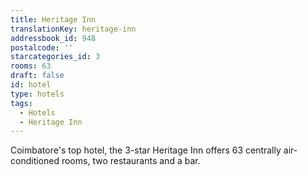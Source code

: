```yaml
---
title: Heritage Inn
translationKey: heritage-inn
addressbook_id: 948
postalcode: ''
starcategories_id: 3
rooms: 63
draft: false
id: hotel
type: hotels
tags:
  - Hotels
  - Heritage Inn
---
```

Coimbatore's top hotel, the 3-star Heritage Inn offers 63 centrally air-conditioned rooms, two restaurants and a bar.